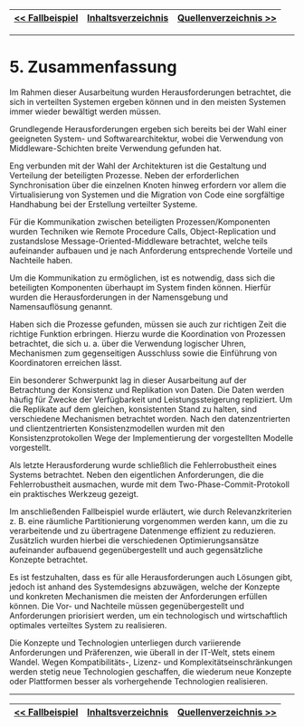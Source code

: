 | [<< Fallbeispiel](06_fallbeispiel.md) | [Inhaltsverzeichnis](02_toc.md) | [Quellenverzeichnis >>](08_quellenverzeichnis.md) |
| ------------------------------------- | ------------------------------- | ------------------------------------------------- |

---

# 5. Zusammenfassung

Im Rahmen dieser Ausarbeitung wurden Herausforderungen betrachtet, die sich in verteilten Systemen ergeben können und in den meisten Systemen immer wieder bewältigt werden müssen.

Grundlegende Herausforderungen ergeben sich bereits bei der Wahl einer geeigneten System- und Softwarearchitektur, wobei die Verwendung von Middleware-Schichten breite Verwendung gefunden hat.

Eng verbunden mit der Wahl der Architekturen ist die Gestaltung und Verteilung der beteiligten Prozesse. Neben der erforderlichen Synchronisation über die einzelnen Knoten hinweg erfordern vor allem die Virtualisierung von Systemen und die Migration von Code eine sorgfältige Handhabung bei der Erstellung verteilter Systeme.

Für die Kommunikation zwischen beteiligten Prozessen/Komponenten wurden Techniken wie Remote Procedure Calls, Object-Replication und zustandslose Message-Oriented-Middleware betrachtet, welche teils aufeinander aufbauen und je nach Anforderung entsprechende Vorteile und Nachteile haben.

Um die Kommunikation zu ermöglichen, ist es notwendig, dass sich die beteiligten Komponenten überhaupt im System finden können. Hierfür wurden die Herausforderungen in der Namensgebung und Namensauflösung genannt.

Haben sich die Prozesse gefunden, müssen sie auch zur richtigen Zeit die richtige Funktion erbringen. Hierzu wurde die Koordination von Prozessen betrachtet, die sich u. a. über die Verwendung logischer Uhren, Mechanismen zum gegenseitigen Ausschluss sowie die Einführung von Koordinatoren erreichen lässt.

Ein besonderer Schwerpunkt lag in dieser Ausarbeitung auf der Betrachtung der Konsistenz und Replikation von Daten. Die Daten werden häufig für Zwecke der Verfügbarkeit und Leistungssteigerung repliziert. Um die Replikate auf dem gleichen, konsistenten Stand zu halten, sind verschiedene Mechanismen betrachtet worden. Nach den datenzentrierten und clientzentrierten Konsistenzmodellen wurden mit den Konsistenzprotokollen Wege der Implementierung der vorgestellten Modelle vorgestellt.

Als letzte Herausforderung wurde schließlich die Fehlerrobustheit eines Systems betrachtet. Neben den eigentlichen Anforderungen, die die Fehlerrobustheit ausmachen, wurde mit dem Two-Phase-Commit-Protokoll ein praktisches Werkzeug gezeigt.

Im anschließenden Fallbeispiel wurde erläutert, wie durch Relevanzkriterien z. B. eine räumliche Partitionierung vorgenommen werden kann, um die zu verarbeitende und zu übertragene Datenmenge effizient zu reduzieren. Zusätzlich wurden hierbei die verschiedenen Optimierungsansätze aufeinander aufbauend gegenübergestellt und auch gegensätzliche Konzepte betrachtet.

Es ist festzuhalten, dass es für alle Herausforderungen auch Lösungen gibt, jedoch ist anhand des Systemdesigns abzuwägen, welche der Konzepte und konkreten Mechanismen die meisten der Anforderungen erfüllen können. Die Vor- und Nachteile müssen gegenübergestellt und Anforderungen priorisiert werden, um ein technologisch und wirtschaftlich optimales verteiltes System zu realisieren.

Die Konzepte und Technologien unterliegen durch variierende Anforderungen und Präferenzen, wie überall in der IT-Welt, stets einem Wandel. Wegen Kompatibilitäts-, Lizenz- und Komplexitätseinschränkungen werden stetig neue Technologien geschaffen, die wiederum neue Konzepte oder Plattformen besser als vorhergehende Technologien realisieren.

---

| [<< Fallbeispiel](06_fallbeispiel.md) | [Inhaltsverzeichnis](02_toc.md) | [Quellenverzeichnis >>](08_quellenverzeichnis.md) |
| ------------------------------------- | ------------------------------- | ------------------------------------------------- |
